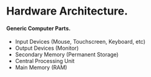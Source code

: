 # Hardware Architecture.

#### Generic Computer Parts.

* Input Devices (Mouse, Touchscreen, Keyboard, etc)
* Output Devices (Monitor)
* Secondary Memory (Permanent Storage)
* Central Processing Unit
* Main Memory (RAM)
 
  

